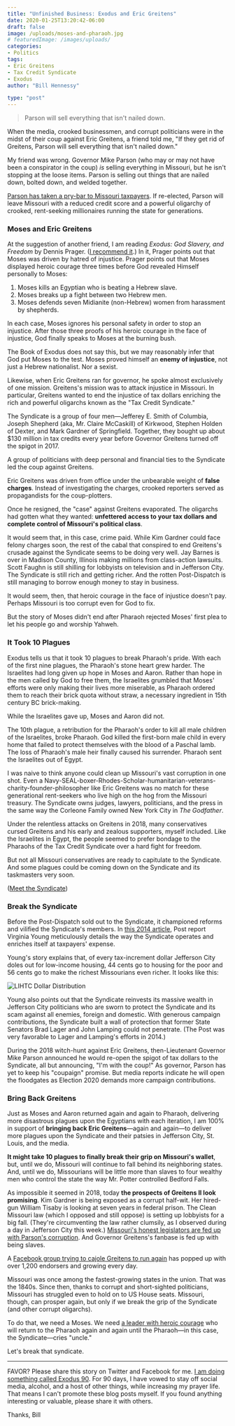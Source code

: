 ```yaml
---
title: "Unfinished Business: Exodus and Eric Greitens"
date: 2020-01-25T13:20:42-06:00
draft: false
image: /uploads/moses-and-pharaoh.jpg
# featuredImage: /images/uploads/
categories:
- Politics
tags:
- Eric Greitens
- Tax Credit Syndicate
- Exodus
author: "Bill Hennessy"

type: "post"
---
```


> Parson will sell everything that isn't nailed down.

When the media, crooked businessmen, and corrupt politicians were in the midst of their coup against Eric Greitens, a friend told me, "If they get rid of Greitens, Parson will sell everything that isn't nailed down." 

My friend was wrong. Governor Mike Parson (who may or may not have been a conspirator in the coup) *is* selling everything in Missouri, but he isn't stopping at the loose items. Parson is selling out things that are nailed down, bolted down, and welded together. 

[Parson has taken a pry-bar to Missouri taxpayers](https://www.stltoday.com/news/local/govt-and-politics/disagreement-in-ideology-parson-s-agenda-could-face-headwinds-from/article_3368b2d5-8482-5cea-92db-c0a7e4caa053.html#tracking-source=home-top-story-1). If re-elected, Parson will leave Missouri with a reduced credit score and a powerful oligarchy of crooked, rent-seeking millionaires running the state for generations. 


### Moses and Eric Greitens

At the suggestion of another friend, I am reading *Exodus: God Slavery, and Freedom* by Dennis Prager. ([I recommend it](https://www.amazon.com/Rational-Bible-Exodus-Dennis-Prager/dp/1621577724/ref=sr_1_1?keywords=exodus+prager&qid=1579987010&sr=8-1).) In it, Prager points out that Moses was driven by hatred of injustice. Prager points out that Moses displayed heroic courage three times before God revealed Himself personally to Moses:

1. Moses kills an Egyptian who is beating a Hebrew slave. 
2. Moses breaks up a fight between two Hebrew men. 
3. Moses defends seven Midianite (non-Hebrew) women from harassment by shepherds. 

In each case, Moses ignores his personal safety in order to stop an injustice. After those three proofs of his heroic courage in the face of injustice, God finally speaks to Moses at the burning bush. 

The Book of Exodus does not say this, but we may reasonably infer that God put Moses to the test. Moses proved himself an **enemy of injustice**, not just a Hebrew nationalist. Nor a sexist. 

Likewise, when Eric Greitens ran for governor, he spoke almost exclusively of one mission. Greitens's mission was to attack injustice in Missouri. In particular, Greitens wanted to end the injustice of tax dollars enriching the rich and powerful oligarchs known as the "Tax Credit Syndicate." 

The Syndicate is a group of four men—Jefferey E. Smith of Columbia, Joseph Shepherd (aka, Mr. Claire McCaskill) of Kirkwood, Stephen Holden of Dexter, and Mark Gardner of Springfield. Together, they bought up about $130 million in tax credits every year before Governor Greitens turned off the spigot in 2017. 

A group of politicians with deep personal and financial ties to the Syndicate led the coup against Greitens. 

Eric Greitens was driven from office under the unbearable weight of **false charges**. Instead of investigating the charges, crooked reporters served as propagandists for the coup-plotters. 

Once he resigned, the "case" against Greitens evaporated. The oligarchs had gotten what they wanted: **unfettered access to your tax dollars and complete control of Missouri's political class**. 

It would seem that, in this case, crime paid. While Kim Gardner could face felony charges soon, the rest of the cabal that conspired to end Greitens's crusade against the Syndicate seems to be doing very well. Jay Barnes is over in Madison County, Illinois making millions from class-action lawsuits. Scott Faughn is still shilling for lobbyists on television and in Jefferson City. The Syndicate is still rich and getting richer. And the rotten Post-Dispatch is still managing to borrow enough money to stay in business. 

It would seem, then, that heroic courage in the face of injustice doesn't pay. Perhaps Missouri is too corrupt even for God to fix. 

But the story of Moses didn't end after Pharaoh rejected Moses' first plea to let his people go and worship Yahweh. 

### It Took 10 Plagues

Exodus tells us that it took 10 plagues to break Pharaoh's pride. With each of the first nine plagues, the Pharaoh's stone heart grew harder. The Israelites had long given up hope in Moses and Aaron. Rather than hope in the men called by God to free them, the Israelites grumbled that Moses' efforts were only making their lives more miserable, as Pharaoh ordered them to reach their brick quota without straw, a necessary ingredient in 15th century BC brick-making. 

While the Israelites gave up, Moses and Aaron did not. 

The 10th plague, a retribution for the Pharaoh's order to kill all male children of the Israelites, broke Pharaoh. God killed the first-born male child in every home that failed to protect themselves with the blood of a Paschal lamb. The loss of Pharaoh's male heir finally caused his surrender. Pharaoh sent the Israelites out of Egypt. 

I was naive to think anyone could clean up Missouri's vast corruption in one shot. Even a Navy-SEAL-boxer-Rhodes-Scholar-humanitarian-veterans-charity-founder-philosopher like Eric Greitens was no match for these generational rent-seekers who live high on the hog from the Missouri treasury. The Syndicate owns judges, lawyers, politicians, and the press in the same way the Corleone Family owned New York City in *The Godfather*. 

Under the relentless attacks on Greitens in 2018, many conservatives cursed Greitens and his early and zealous supporters, myself included. Like the Israelites in Egypt, the people seemed to prefer bondage to the Pharaohs of the Tax Credit Syndicate over a hard fight for freedom. 

But not all Missouri conservatives are ready to capitulate to the Syndicate. And some plagues could be coming down on the Syndicate and its taskmasters very soon. 

([Meet the Syndicate](https://www.stltoday.com/news/local/govt-and-politics/political-fix/the-top-syndicators/article_953b04e5-3d51-5280-8a08-2f3a5b6d9fc3.html))

### Break the Syndicate

Before the Post-Dispatch sold out to the Syndicate, it championed reforms and vilified the Syndicate's members. In [this 2014 article](https://www.stltoday.com/business/local/is-missouri-s-costly-housing-tax-credit-untouchable-because-of/article_0e46846e-fa2a-55aa-ad07-7409cc0a64d6.html), Post report Virginia Young meticulously details the way the Syndicate operates and enriches itself at taxpayers' expense. 

Young's story explains that, of every tax-increment dollar Jefferson City doles out for low-income housing, 44 cents go to  housing for the poor and 56 cents go to make the richest Missourians even richer. It looks like this:

![LIHTC Dollar Distribution](/images/uploads/LIHTC_Dollar.001.jpeg)

Young also points out that the Syndicate reinvests its massive wealth in Jefferson City politicians who are sworn to protect the Syndicate and its scam against all enemies, foreign and domestic. With generous campaign contributions, the Syndicate built a wall of protection that former State Senators Brad Lager and John Lamping could not penetrate. (The Post was very favorable to Lager and Lamping's efforts in 2014.)

During the 2018 witch-hunt against Eric Greitens, then-Lieutenant Governor Mike Parson announced he would re-open the spigot of tax dollars to the Syndicate, all but announcing, "I'm with the coup!" As governor, Parson has yet to keep his "coupaign" promise. But media reports indicate he will open the floodgates as Election 2020 demands more campaign contributions. 

### Bring Back Greitens

Just as Moses and Aaron returned again and again to Pharaoh, delivering more disastrous plagues upon the Egyptians with each iteration, I am 100% in support of **bringing back Eric Greitens**—again and again—to deliver more plagues upon the Syndicate and their patsies in Jefferson City, St. Louis, and the media. 

**It might take 10 plagues to finally break their grip on Missouri's wallet**, but, until we do, Missouri will continue to fall behind its neighboring states. And, until we do, Missourians will be little more than slaves to four wealthy men who control the state the way Mr. Potter controlled Bedford Falls. 

As impossible it seemed in 2018, today **the prospects of Greitens II look promising**. Kim Gardner is being exposed as a corrupt half-wit. Her hired-gun William Tisaby is looking at seven years in federal prison. The Clean Missouri law (which I opposed and still oppose) is setting up lobbyists for a big fall. (They're circumventing the law rather clumsily, as I observed during a day in Jefferson City this week.) [Missouri's honest legislators are fed up with Parson's corruption](https://www.stltoday.com/news/local/govt-and-politics/disagreement-in-ideology-parson-s-agenda-could-face-headwinds-from/article_3368b2d5-8482-5cea-92db-c0a7e4caa053.html#tracking-source=home-top-story-1).  And Governor Greitens's fanbase is fed up with being slaves.

A [Facebook group trying to cajole Greitens to run again](https://www.facebook.com/groups/528628107747975/) has popped up with over 1,200 endorsers and growing every day. 

Missouri was once among the fastest-growing states in the union. That was the 1840s. Since then, thanks to corrupt and short-sighted politicians, Missouri has struggled even to hold on to US House seats. Missouri, though, can prosper again, but only if we break the grip of the Syndicate (and other corrupt oligarchs).

To do that, we need a Moses. We need [a leader with heroic courage](https://www.hennessysview.com/2015/03/05/providence-and-hope-in-missouri/) who will return to the Pharaoh again and again until the Pharaoh—in this case, the Syndicate—cries "uncle." 

Let's break that syndicate. 

----

FAVOR? Please share this story on Twitter and Facebook for me. [I am doing something called Exodus 90](https://www.hennessysview.com/posts/2020/making-the-exodus-ii/). For 90 days, I have vowed to stay off social media, alcohol, and a host of other things, while increasing my prayer life. That means I can't promote these blog posts myself. If you found anything interesting or valuable, please share it with others. 

Thanks,
Bill